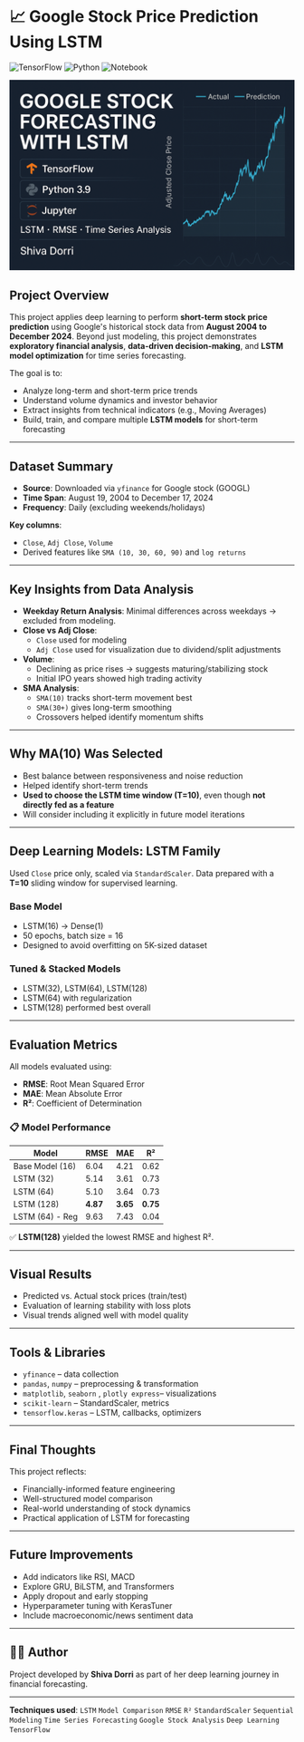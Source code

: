 # 📈 Google Stock Price Prediction Using LSTM

![TensorFlow](https://img.shields.io/badge/Built%20with-TensorFlow-orange)
![Python](https://img.shields.io/badge/Python-3.9.12-blue)
![Notebook](https://img.shields.io/badge/Notebook-Jupyter-yellow)

<p align="center">
  <img src="project-preview.png" alt="Project Thumbnail" width="800"/>
</p>


## Project Overview
This project applies deep learning to perform **short-term stock price prediction** using Google's historical stock data from **August 2004 to December 2024**. Beyond just modeling, this project demonstrates **exploratory financial analysis**, **data-driven decision-making**, and **LSTM model optimization** for time series forecasting.

The goal is to:
- Analyze long-term and short-term price trends
- Understand volume dynamics and investor behavior
- Extract insights from technical indicators (e.g., Moving Averages)
- Build, train, and compare multiple **LSTM models** for short-term forecasting

---

## Dataset Summary
- **Source**: Downloaded via `yfinance` for Google stock (GOOGL)
- **Time Span**: August 19, 2004 to December 17, 2024
- **Frequency**: Daily (excluding weekends/holidays)

**Key columns**:
- `Close`, `Adj Close`, `Volume`
- Derived features like `SMA (10, 30, 60, 90)` and `log returns`

---

##  Key Insights from Data Analysis
- **Weekday Return Analysis**: Minimal differences across weekdays → excluded from modeling.
- **Close vs Adj Close**:
  - `Close` used for modeling
  - `Adj Close` used for visualization due to dividend/split adjustments
- **Volume**:
  - Declining as price rises → suggests maturing/stabilizing stock
  - Initial IPO years showed high trading activity
- **SMA Analysis**:
  - `SMA(10)` tracks short-term movement best
  - `SMA(30+)` gives long-term smoothing
  - Crossovers helped identify momentum shifts

---

## Why MA(10) Was Selected
- Best balance between responsiveness and noise reduction
- Helped identify short-term trends
- **Used to choose the LSTM time window (T=10)**, even though **not directly fed as a feature**
- Will consider including it explicitly in future model iterations

---

## Deep Learning Models: LSTM Family
Used `Close` price only, scaled via `StandardScaler`. Data prepared with a **T=10** sliding window for supervised learning.

###  Base Model
- LSTM(16) → Dense(1)
- 50 epochs, batch size = 16
- Designed to avoid overfitting on 5K-sized dataset

###  Tuned & Stacked Models
- LSTM(32), LSTM(64), LSTM(128)
- LSTM(64) with regularization
- LSTM(128) performed best overall

---

##  Evaluation Metrics
All models evaluated using:
- **RMSE**: Root Mean Squared Error
- **MAE**: Mean Absolute Error
- **R²**: Coefficient of Determination

### 📋 Model Performance
| Model              | RMSE    | MAE     | R²       |
|-------------------|---------|---------|----------|
| Base Model (16)   | 6.04    | 4.21    | 0.62     |
| LSTM (32)         | 5.14    | 3.61    | 0.73     |
| LSTM (64)         | 5.10    | 3.64    | 0.73     |
| LSTM (128)        | **4.87**| **3.65**| **0.75** |
| LSTM (64) - Reg   | 9.63    | 7.43    | 0.04     |

✅ **LSTM(128)** yielded the lowest RMSE and highest R².

---

##  Visual Results
- Predicted vs. Actual stock prices (train/test)
- Evaluation of learning stability with loss plots
- Visual trends aligned well with model quality

---

##  Tools & Libraries
- `yfinance` – data collection
- `pandas`, `numpy` – preprocessing & transformation
- `matplotlib`, `seaborn` , `plotly express`– visualizations
- `scikit-learn` – StandardScaler, metrics
- `tensorflow.keras` – LSTM, callbacks, optimizers

---

##  Final Thoughts
This project reflects:
- Financially-informed feature engineering
- Well-structured model comparison
- Real-world understanding of stock dynamics
- Practical application of LSTM for forecasting

---

##  Future Improvements
- Add indicators like RSI, MACD
- Explore GRU, BiLSTM, and Transformers
- Apply dropout and early stopping
- Hyperparameter tuning with KerasTuner
- Include macroeconomic/news sentiment data

---

## 👩‍💼 Author
Project developed by **Shiva Dorri** as part of her deep learning journey in financial forecasting.

---

**Techniques used**: `LSTM` `Model Comparison` `RMSE` `R²` `StandardScaler` `Sequential Modeling` `Time Series Forecasting` `Google Stock Analysis` `Deep Learning` `TensorFlow`
